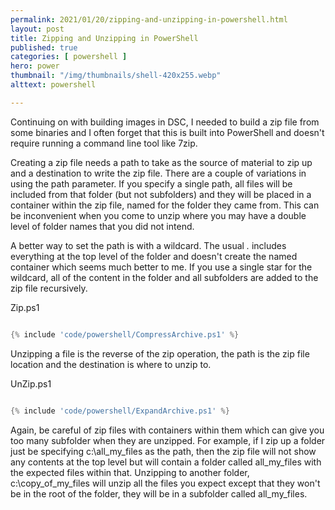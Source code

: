 ```yaml
---
permalink: 2021/01/20/zipping-and-unzipping-in-powershell.html
layout: post
title: Zipping and Unzipping in PowerShell
published: true 
categories: [ powershell ]
hero: power
thumbnail: "/img/thumbnails/shell-420x255.webp"
alttext: powershell

---
```


Continuing on with building images in DSC, I needed to build a zip file from some binaries and I often forget that this is 
built into PowerShell and doesn't require running a command line tool like 7zip. 

Creating a zip file needs a path to take as the source of material to zip up and a destination to write the zip file.
There are a couple of variations in using the path parameter. If you specify a single path, all files will be included from that folder (but not subfolders) and they will be placed in a container within the zip file, named for the folder they came from. This can be inconvenient when you come to unzip where you may have a double level of folder names that you did not intend. 

A better way to set the path is with a wildcard. The usual *.* includes everything at the top level of the folder and doesn't create the named container which seems much better to me. If you use a single star for the wildcard, all of the content in the folder and all subfolders are added to the zip file recursively.

Zip.ps1
```powershell

{% include 'code/powershell/CompressArchive.ps1' %}

```

Unzipping a file is the reverse of the zip operation, the path is the zip file location and the destination is where to unzip to. 

UnZip.ps1
```powershell

{% include 'code/powershell/ExpandArchive.ps1' %}

```

Again, be careful of zip files with containers within them which can give you too many subfolder when they are unzipped. For example, if I zip up a folder just be specifying c:\all_my_files as the path, then the zip file will not show any contents at the top level but will contain a folder called all_my_files with the expected files within that. Unzipping to another folder, c:\copy_of_my_files will unzip all the files you expect except that they won't be in the root of the folder, they will be in a subfolder called all_my_files.

